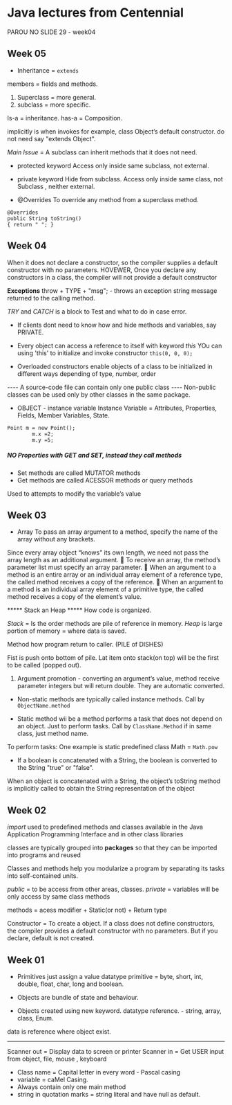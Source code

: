 # Java lectures from Centennial 

PAROU NO SLIDE 29 - week04


## Week 05

* Inheritance = 
``` extends ```

members = fields and methods.

1) Superclass = more general.
2) subclass = more specific.

Is-a = inheritance.
has-a = Composition.

implicitly is when invokes for example, class Object’s default constructor.
do not need say "extends Object". 

_Main Issue_ = A subclass can inherit methods that it does not need.


* protected keyword
Access only inside same subclass, not external.


* private keyword
Hide from subclass.
Access only inside same class, not Subclass , neither external.


* @Overrides 
To override any method from a superclass method. 

```
@Overrides
public String toString() 
{ return " "; }
```








## Week 04

When it does not declare a constructor, so the compiler supplies a default constructor with no parameters. HOVEWER, Once you declare any constructors in a class, the compiler will
not provide a default constructor

__Exceptions__
throw + TYPE + "msg"; - throws an exception string message returned to the calling method.

_TRY_ and _CATCH_ is a block to Test and what to do in case error.

* If clients dont need to know how and hide methods and variables, say PRIVATE.

* Every object can access a reference to itself with keyword
_this_
YOu can using 'this' to initialize and invoke constructor
``` this(0, 0, 0); ``` 

* Overloaded constructors enable objects of a class to be initialized in different ways depending of type, number, order

---- A source-code file can contain only one public class 
---- Non-public classes can be used only by other classes in
the same package.


- OBJECT - instance variable 
Instance Variable = Attributes, Properties, Fields, Member Variables, State.

````
Point m = new Point();
        m.x =2;
        m.y =5;
````

##### NO Properties with GET and SET, instead they call methods

* Set methods are called MUTATOR methods
* Get methods are called ACESSOR methods or query methods

Used to attempts to modify the variable’s value 








## Week 03

- Array
To pass an array argument to a method, specify the name of the
array without any brackets.

Since every array object “knows” its own length, we need not
pass the array length as an additional argument.

To receive an array, the method’s parameter list must specify an array parameter.

When an argument to a method is an entire array or an individual array element of a reference type, the called method receives a copy of the reference.

When an argument to a method is an individual array element of a primitive type, the called method receives a copy of the
element’s value.



***** Stack an Heap *****
How code is organized.

_Stack_ = Is the order methods are pile of reference in memory.
_Heap_ is large portion of memory = where data is saved.


Method how program return to caller. (PILE of DISHES)

Fist is push onto bottom of pile. Lat item onto stack(on top) will be the first to be called (popped out). 

1) Argument promotion - converting an argument’s value, method receive parameter integers but will return double. They are automatic converted.


* Non-static methods are typically called instance methods.
Call by `ObjectName.method` 

* Static method wii be a method performs a task that does not depend on an object. Just to perform tasks.
Call by `ClassName.Method`
if in same class, just method name.

To perform tasks:
One example is static predefined class Math = `Math.pow`

- If a boolean is concatenated with a String, the boolean is converted to the String "true" or "false".

When an object is concatenated with a String, the object’s toString method is implicitly called to obtain the String representation of the object






## Week 02
_import_ used to predefined methods and classes available in the Java Application Programming Interface and in other class libraries

classes are typically grouped into __packages__ so that they can be imported into programs and reused

Classes and methods help you modularize a program by separating its tasks into self-contained units.


_public_ = to be access from other areas, classes.
_private_ = variables will be only access by same class methods


methods = acess modifier + Static(or not) + Return type

Constructor = To create a object. 
If a class does not define constructors, the compiler provides a default constructor with no parameters. But if you declare, default is not created.






## Week 01

* Primitives just assign a value
datatype primitive = byte, short, int, double, float, char, long and boolean.


* Objects are bundle of state and behaviour.
* Objects created using new keyword.
datatype reference. - string, array, class, Enum.

data is reference where object exist.



-----------
Scanner out = Display data to screen or printer
Scanner in = Get USER input from object, file, mouse , keyboard


* Class name = Capital letter in every word - Pascal casing
* variable = caMel Casing.
* Always contain only one main method       
* string in quotation marks = string literal and have null as default.

        

